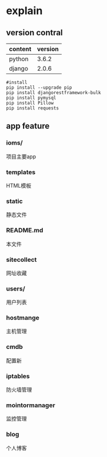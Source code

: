 # explain

## version contral

content | version
--| --
python | 3.6.2
django | 2.0.6

```basg
#install
pip install --upgrade pip
pip install djangorestframework-bulk
pip install pymysql
pip install Pillow
pip install requests
```

## app feature
### ioms/
项目主要app

### templates
HTML模板

### static
静态文件

### README.md
本文件

### sitecollect
网址收藏

### users/
用户列表

### hostmange
主机管理

### cmdb
配置新

### iptables
防火墙管理

### mointormanager
监控管理

### blog
个人博客








